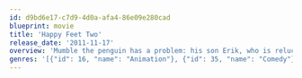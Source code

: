 ```yaml
---
id: d9bd6e17-c7d9-4d0a-afa4-86e09e280cad
blueprint: movie
title: 'Happy Feet Two'
release_date: '2011-11-17'
overview: 'Mumble the penguin has a problem: his son Erik, who is reluctant to dance, encounters The Mighty Sven, a penguin who can fly! Things get worse for Mumble when the world is shaken by powerful forces, causing him to brings together the penguin nations and their allies to set things right.'
genres: '[{"id": 16, "name": "Animation"}, {"id": 35, "name": "Comedy"}, {"id": 10751, "name": "Family"}]'
---
```

